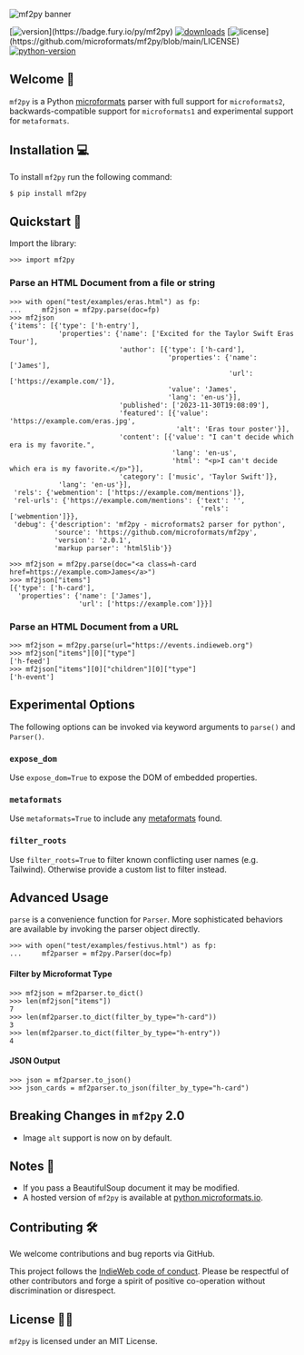 ![mf2py banner](https://microformats.github.io/mf2py/banner.png)

[![version](https://badge.fury.io/py/mf2py.svg?)](https://badge.fury.io/py/mf2py)
[![downloads](https://img.shields.io/pypi/dm/mf2py)](https://pypistats.org/packages/mf2py)
[![license](https://img.shields.io/pypi/l/mf2py?)](https://github.com/microformats/mf2py/blob/main/LICENSE)
[![python-version](https://img.shields.io/pypi/pyversions/mf2py)](https://badge.fury.io/py/mf2py)

## Welcome 👋

`mf2py` is a Python [microformats](https://microformats.org/wiki/microformats) parser with full support for `microformats2`, backwards-compatible support for `microformats1` and experimental support for `metaformats`.

## Installation 💻

To install `mf2py` run the following command:

```bash
$ pip install mf2py

```

## Quickstart 🚀

Import the library:

```pycon
>>> import mf2py

```

### Parse an HTML Document from a file or string

```pycon
>>> with open("test/examples/eras.html") as fp:
...     mf2json = mf2py.parse(doc=fp)
>>> mf2json
{'items': [{'type': ['h-entry'],
            'properties': {'name': ['Excited for the Taylor Swift Eras Tour'],
                           'author': [{'type': ['h-card'],
                                       'properties': {'name': ['James'],
                                                      'url': ['https://example.com/']},
                                       'value': 'James',
                                       'lang': 'en-us'}],
                           'published': ['2023-11-30T19:08:09'],
                           'featured': [{'value': 'https://example.com/eras.jpg',
                                         'alt': 'Eras tour poster'}],
                           'content': [{'value': "I can't decide which era is my favorite.",
                                        'lang': 'en-us',
                                        'html': "<p>I can't decide which era is my favorite.</p>"}],
                           'category': ['music', 'Taylor Swift']},
            'lang': 'en-us'}],
 'rels': {'webmention': ['https://example.com/mentions']},
 'rel-urls': {'https://example.com/mentions': {'text': '',
                                               'rels': ['webmention']}},
 'debug': {'description': 'mf2py - microformats2 parser for python',
           'source': 'https://github.com/microformats/mf2py',
           'version': '2.0.1',
           'markup parser': 'html5lib'}}

```

```pycon
>>> mf2json = mf2py.parse(doc="<a class=h-card href=https://example.com>James</a>")
>>> mf2json["items"]
[{'type': ['h-card'],
  'properties': {'name': ['James'],
                 'url': ['https://example.com']}}]

```

### Parse an HTML Document from a URL

```pycon
>>> mf2json = mf2py.parse(url="https://events.indieweb.org")
>>> mf2json["items"][0]["type"]
['h-feed']
>>> mf2json["items"][0]["children"][0]["type"]
['h-event']

```

## Experimental Options

The following options can be invoked via keyword arguments to `parse()` and `Parser()`.

### `expose_dom`

Use `expose_dom=True` to expose the DOM of embedded properties.

### `metaformats`

Use `metaformats=True` to include any [metaformats](https://microformats.org/wiki/metaformats)
found.

### `filter_roots`

Use `filter_roots=True` to filter known conflicting user names (e.g. Tailwind).
Otherwise provide a custom list to filter instead.

## Advanced Usage

`parse` is a convenience function for `Parser`. More sophisticated behaviors are
available by invoking the parser object directly.

```pycon
>>> with open("test/examples/festivus.html") as fp:
...     mf2parser = mf2py.Parser(doc=fp)

```

#### Filter by Microformat Type

```pycon
>>> mf2json = mf2parser.to_dict()
>>> len(mf2json["items"])
7
>>> len(mf2parser.to_dict(filter_by_type="h-card"))
3
>>> len(mf2parser.to_dict(filter_by_type="h-entry"))
4

```

#### JSON Output

```pycon
>>> json = mf2parser.to_json()
>>> json_cards = mf2parser.to_json(filter_by_type="h-card")

```

## Breaking Changes in `mf2py` 2.0

- Image `alt` support is now on by default.

## Notes 📝

- If you pass a BeautifulSoup document it may be modified.
- A hosted version of `mf2py` is available at [python.microformats.io](https://python.microformats.io).

## Contributing 🛠️

We welcome contributions and bug reports via GitHub.

This project follows the [IndieWeb code of conduct](https://indieweb.org/code-of-conduct). Please be respectful of other contributors and forge a spirit of positive co-operation without discrimination or disrespect.

## License 🧑‍⚖️

`mf2py` is licensed under an MIT License.
